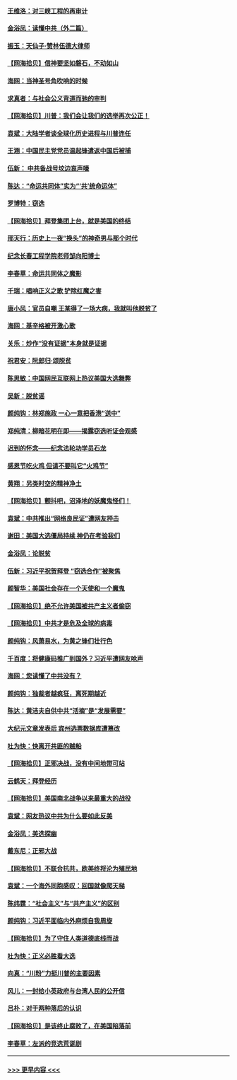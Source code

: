 #### [王维洛：对三峡工程的再审计](../pages/nsc993/n12598436.md?t=12060851) 
#### [金浴凤：读懂中共（外二篇）](../pages/nsc993/n12597943.md?t=12060851) 
#### [振玉：天仙子‧赞林伍德大律师](../pages/nsc993/n12597929.md?t=12060851) 
#### [【网海拾贝】信神要坚如磐石，不动如山](../pages/nsc993/n12597901.md?t=12060851) 
#### [海网：当神圣号角吹响的时候](../pages/nsc993/n12595891.md?t=12060851) 
#### [求真者：与社会公义背道而驰的审判](../pages/nsc993/n12595868.md?t=12060851) 
#### [【网海拾贝】川普：我们会让我们的选举再次公正！](../pages/nsc993/n12594930.md?t=12060851) 
#### [袁斌：大陆学者谈全球化历史进程与川普连任](../pages/nsc993/n12594690.md?t=12060851) 
#### [王涵：中国民主党党员温起锋遣返中国后被捕](../pages/nsc993/n12594540.md?t=12060851) 
#### [伍新： 中共备战号坟边哀声嚎](../pages/nsc993/n12593086.md?t=12060851) 
#### [陈达：“命运共同体”实为“‘共’统命运体”](../pages/nsc993/n12590865.md?t=12060851) 
#### [罗博特：窃选](../pages/nsc993/n12590619.md?t=12060851) 
#### [【网海拾贝】拜登集团上台，就是美国的终结](../pages/nsc993/n12589725.md?t=12060851) 
#### [邢天行：历史上一夜“换头”的神奇男与那个时代](../pages/nsc993/n12589424.md?t=12060851) 
#### [纪念长春工程学院老师邹向阳博士](../pages/nsc993/n12585390.md?t=12060851) 
#### [李春草：命运共同体之魔影](../pages/nsc993/n12585026.md?t=12060851) 
#### [千瑞：唱响正义之歌 铲除红魔之害](../pages/nsc993/n12585002.md?t=12060851) 
#### [唐小风：官员自嘲 王某得了一场大病，我就叫他脱贫了](../pages/nsc993/n12584981.md?t=12060851) 
#### [海网：基辛格被开激心歌](../pages/nsc993/n12584946.md?t=12060851) 
#### [关乐：炒作“没有证据”本身就是证据](../pages/nsc993/n12583146.md?t=12060851) 
#### [祝君安：阮郎归‧颂脱贫](../pages/nsc993/n12583119.md?t=12060851) 
#### [陈思敏：中国网民互联网上热议美国大选舞弊](../pages/nsc993/n12582845.md?t=12060851) 
#### [吴新：脱贫谣](../pages/nsc993/n12580839.md?t=12060851) 
#### [颜纯钩：林郑施政 一心一意把香港“送中”](../pages/nsc993/n12580805.md?t=12060851) 
#### [郑纯清：柳暗花明在即——揭露窃选听证会观感](../pages/nsc993/n12580795.md?t=12060851) 
#### [迟到的怀念——纪念法轮功学员石龙](../pages/nsc993/n12580245.md?t=12060851) 
#### [感恩节吃火鸡  但请不要叫它“火鸡节”](../pages/nsc993/n12580252.md?t=12060851) 
#### [黄翔：另类时空的精神净土](../pages/nsc993/n12578638.md?t=12060851) 
#### [【网海拾贝】颤抖吧，沼泽地的妖魔鬼怪们！](../pages/nsc993/n12578552.md?t=12060851) 
#### [袁斌：中共推出“网络良民证”遭网友抨击](../pages/nsc993/n12578511.md?t=12060851) 
#### [谢田：美国大选僵局持续 神仍在考验我们](../pages/nsc993/n12577432.md?t=12060851) 
#### [金浴凤：论脱贫](../pages/nsc993/n12576386.md?t=12060851) 
#### [伍新：习近平祝贺拜登 “窃选合作”被聚焦](../pages/nsc993/n12576358.md?t=12060851) 
#### [颜智华：美国社会存在一个天使和一个魔鬼](../pages/nsc993/n12574299.md?t=12060851) 
#### [【网海拾贝】绝不允许美国被共产主义者偷窃](../pages/nsc993/n12573396.md?t=12060851) 
#### [【网海拾贝】中共才是危及全球的病毒](../pages/nsc993/n12571204.md?t=12060851) 
#### [颜纯钩：风萧易水，为黄之锋们壮行色](../pages/nsc993/n12571487.md?t=12060851) 
#### [千百度：将健康码推广到国外？习近平遭网友呛声](../pages/nsc993/n12570808.md?t=12060851) 
#### [海网：您读懂了中共没有？](../pages/nsc993/n12570487.md?t=12060851) 
#### [颜纯钩：独裁者越疯狂，离死期越近](../pages/nsc993/n12569055.md?t=12060851) 
#### [陈达：黄洁夫自供中共“活摘”是“发展需要”](../pages/nsc993/n12568541.md?t=12060851) 
#### [大纪元文章发表后 宾州选票数据库遭篡改](../pages/nsc993/n12568105.md?t=12060851) 
#### [吐为快：快离开共匪的贼船](../pages/nsc993/n12568462.md?t=12060851) 
#### [【网海拾贝】正邪决战，没有中间地带可站](../pages/nsc993/n12568439.md?t=12060851) 
#### [云鹤天：拜登经历](../pages/nsc993/n12567294.md?t=12060851) 
#### [【网海拾贝】美国南北战争以来最重大的战役](../pages/nsc993/n12567247.md?t=12060851) 
#### [袁斌：网友热议中共为什么要如此反美](../pages/nsc993/n12567162.md?t=12060851) 
#### [金浴凤：美选探幽](../pages/nsc993/n12567147.md?t=12060851) 
#### [戴东尼：正邪大战](../pages/nsc993/n12567033.md?t=12060851) 
#### [【网海拾贝】不联合抗共，欧美终将沦为殖民地](../pages/nsc993/n12565068.md?t=12060851) 
#### [袁斌：一个海外同胞感叹：回国就像爬天梯](../pages/nsc993/n12564986.md?t=12060851) 
#### [陈纬霆：“社会主义”与“共产主义”的区别](../pages/nsc993/n12562417.md?t=12060851) 
#### [颜纯钩：习近平面临内外麻烦自我周旋](../pages/nsc993/n12563356.md?t=12060851) 
#### [【网海拾贝】为了守住人类道德底线而战](../pages/nsc993/n12562542.md?t=12060851) 
#### [吐为快：正义必胜看大选](../pages/nsc993/n12561967.md?t=12060851) 
#### [向真：“川粉”力挺川普的主要因素](../pages/nsc993/n12560774.md?t=12060851) 
#### [风儿：一封给小英政府与台湾人民的公开信](../pages/nsc993/n12560581.md?t=12060851) 
#### [吕朴：对于两种落后的认识](../pages/nsc993/n12560492.md?t=12060851) 
#### [【网海拾贝】是该终止腐败了，在美国陷落前](../pages/nsc993/n12559936.md?t=12060851) 
#### [李春草：左派的竞选荒诞剧](../pages/nsc993/n12558380.md?t=12060851) 

----
#### [ >>> 更早内容 <<< ](../indexes/nsc993-earlier.md)

